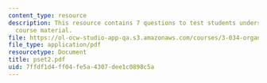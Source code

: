 ```yaml
---
content_type: resource
description: This resource contains 7 questions to test students understanding of
  course material.
file: https://ol-ocw-studio-app-qa.s3.amazonaws.com/courses/3-034-organic-biomaterials-chemistry-fall-2005/7ffdf1d4ff04fe5a4307dee1c0898c5a_pset2.pdf
file_type: application/pdf
resourcetype: Document
title: pset2.pdf
uid: 7ffdf1d4-ff04-fe5a-4307-dee1c0898c5a
---
```

